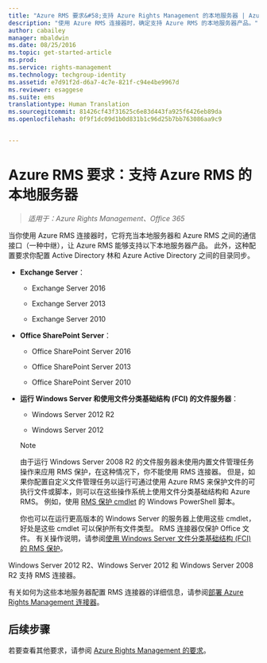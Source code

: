 ```yaml
---
title: "Azure RMS 要求&#58;支持 Azure Rights Management 的本地服务器 | Azure RMS"
description: "使用 Azure RMS 连接器时，确定支持 Azure RMS 的本地服务器产品。"
author: cabailey
manager: mbaldwin
ms.date: 08/25/2016
ms.topic: get-started-article
ms.prod: 
ms.service: rights-management
ms.technology: techgroup-identity
ms.assetid: e7d91f2d-d6a7-4c7e-821f-c94e4be9967d
ms.reviewer: esaggese
ms.suite: ems
translationtype: Human Translation
ms.sourcegitcommit: 81426cf43f31625c6e83d443fa925f6426eb89da
ms.openlocfilehash: 0f9f1dc09d1b0d831b1c96d25b7bb763086aa9c9


---
```



# Azure RMS 要求：支持 Azure RMS 的本地服务器

>*适用于：Azure Rights Management、Office 365*

当你使用 Azure RMS 连接器时，它将充当本地服务器和 Azure RMS 之间的通信接口（一种中继），让 Azure RMS 能够支持以下本地服务器产品。 此外，这种配置要求你配置 Active Directory 林和 Azure Active Directory 之间的目录同步。

-   **Exchange Server**：

    -   Exchange Server 2016

    -   Exchange Server 2013

    -   Exchange Server 2010

-   **Office SharePoint Server**：

    -   Office SharePoint Server 2016

    -   Office SharePoint Server 2013

    -   Office SharePoint Server 2010

-   **运行 Windows Server 和使用文件分类基础结构 (FCI) 的文件服务器**：

    -   Windows Server 2012 R2

    -   Windows Server 2012

    > [!NOTE]
    > 由于运行 Windows Server 2008 R2 的文件服务器未使用内置文件管理任务操作来应用 RMS 保护，在这种情况下，你不能使用 RMS 连接器。 但是，如果你配置自定义文件管理任务以运行可通过使用 Azure RMS 来保护文件的可执行文件或脚本，则可以在这些操作系统上使用文件分类基础结构和 Azure RMS。 例如，使用 [RMS 保护 cmdlet](https://msdn.microsoft.com/library/azure/mt433195.aspx) 的 Windows PowerShell 脚本。
    > 
    > 你也可以在运行更高版本的 Windows Server 的服务器上使用这些 cmdlet，好处是这些 cmdlet 可以保护所有文件类型。 RMS 连接器仅保护 Office 文件。 有关操作说明，请参阅[使用 Windows Server 文件分类基础结构 &#40;FCI&#41; 的 RMS 保护](../rms-client/configure-fci.md)。

Windows Server 2012 R2、Windows Server 2012 和 Windows Server 2008 R2 支持 RMS 连接器。

有关如何为这些本地服务器配置 RMS 连接器的详细信息，请参阅[部署 Azure Rights Management 连接器](../deploy-use/deploy-rms-connector.md)。

## 后续步骤
若要查看其他要求，请参阅 [Azure Rights Management 的要求](requirements-azure-rms.md)。



<!--HONumber=Aug16_HO4-->


